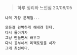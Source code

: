 > 하루 정리와 느낀점 20/08/05

```
나의 가장 문제점...

모든걸 완벽하게 해내려 한다.
다시 돌아가자
그냥 만들면서 배우고
다시 공부해서 리팩토링을 하자
그게 최선이다.
```
